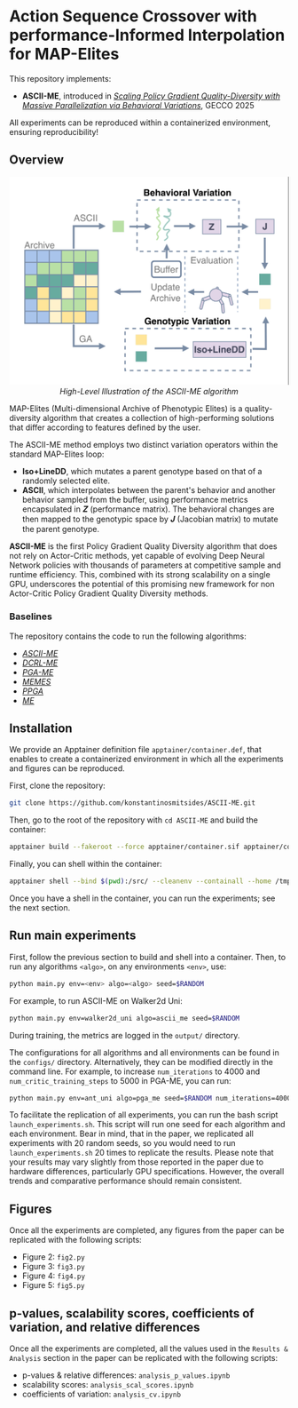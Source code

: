 # Action Sequence Crossover with performance-Informed Interpolation for MAP-Elites

This repository implements:
- **ASCII-ME**, introduced in [_Scaling Policy Gradient Quality-Diversity with Massive Parallelization via Behavioral Variations_](https://arxiv.org/abs/2501.18723), GECCO 2025

All experiments can be reproduced within a containerized environment, ensuring reproducibility!

## Overview

<p align="center">
  <img src="assets/high-level_illustration.png" alt="ASCII-ME Algorithm Illustration" width="600">
  <br>
  <em>High-Level Illustration of the ASCII-ME algorithm</em>
</p>

MAP-Elites (Multi-dimensional Archive of Phenotypic Elites) is a quality-diversity algorithm that creates a collection of high-performing solutions that differ according to features defined by the user. 

The ASCII-ME method employs two distinct variation operators within the standard MAP-Elites loop: 
- **Iso+LineDD**, which mutates a parent genotype based on that
of a randomly selected elite. 
- **ASCII**, which interpolates
between the parent's behavior and another behavior sampled
from the buffer, using performance metrics encapsulated in
𝒁 (performance matrix). The behavioral changes are then mapped to the genotypic
space by 𝑱 (Jacobian matrix) to mutate the parent genotype.

**ASCII-ME** is the first Policy Gradient Quality Diversity algorithm that does not rely on Actor-Critic methods, yet capable of evolving Deep Neural Network policies with thousands of parameters at competitive sample and runtime efficiency. This, combined with its strong scalability on a single GPU, underscores the potential of this promising new framework for non Actor-Critic Policy Gradient Quality Diversity methods.

### Baselines

The repository contains the code to run the following algorithms:
- [_ASCII-ME_](https://arxiv.org/abs/2501.18723)
- [_DCRL-ME_](https://arxiv.org/abs/2401.08632)
- [_PGA-ME_](https://dl.acm.org/doi/10.1145/3449639.3459304)
- [_MEMES_](https://arxiv.org/abs/2303.06137)
- [_PPGA_](https://arxiv.org/abs/2305.13795)
- [_ME_](https://arxiv.org/abs/1504.04909)

## Installation

We provide an Apptainer definition file `apptainer/container.def`, that enables to create a containerized environment in which all the experiments and figures can be reproduced.

First, clone the repository:
```bash
git clone https://github.com/konstantinosmitsides/ASCII-ME.git
```

Then, go to the root of the repository with `cd ASCII-ME` and build the container:
```bash
apptainer build --fakeroot --force apptainer/container.sif apptainer/container.def
```

Finally, you can shell within the container:
```bash
apptainer shell --bind $(pwd):/src/ --cleanenv --containall --home /tmp/ --no-home --nv --pwd /src/ --workdir apptainer/ apptainer/container.sif
```

Once you have a shell in the container, you can run the experiments; see the next section.

## Run main experiments

First, follow the previous section to build and shell into a container. Then, to run any algorithms `<algo>`, on any environments `<env>`, use:
```bash
python main.py env=<env> algo=<algo> seed=$RANDOM 
```

For example, to run ASCII-ME on Walker2d Uni:
```bash
python main.py env=walker2d_uni algo=ascii_me seed=$RANDOM
```

During training, the metrics are logged in the `output/` directory.

The configurations for all algorithms and all environments can be found in the `configs/` directory. Alternatively, they can be modified directly in the command line. For example, to increase `num_iterations` to 4000 and `num_critic_training_steps` to 5000 in PGA-ME, you can run:
```bash
python main.py env=ant_uni algo=pga_me seed=$RANDOM num_iterations=4000 algo.num_critic_training_steps=5000
```

To facilitate the replication of all experiments, you can run the bash script `launch_experiments.sh`. This script will run one seed for each algorithm and each environment. Bear in mind, that in the paper, we replicated all experiments with 20 random seeds, so you would need to run `launch_experiments.sh` 20 times to replicate the results. Please note that your results may vary slightly from those reported in the paper due to hardware differences, particularly GPU specifications. However, the overall trends and comparative performance should remain consistent.

## Figures

Once all the experiments are completed, any figures from the paper can be replicated with the following scripts:

- Figure 2: `fig2.py`
- Figure 3: `fig3.py`
- Figure 4: `fig4.py`
- Figure 5: `fig5.py`

## p-values, scalability scores, coefficients of variation, and relative differences

Once all the experiments are completed, all the values used in the `Results & Analysis` section in the paper can be replicated with the following scripts:
- p-values & relative differences: `analysis_p_values.ipynb`
- scalability scores: `analysis_scal_scores.ipynb`
- coefficients of variation: `analysis_cv.ipynb`
